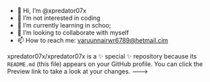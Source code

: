 - 👋 Hi, I’m @xpredator07x
- 👀 I’m not interested in coding
- 🌱 I’m currently learning in schoo;
- 💞️ I’m looking to collaborate with myself
- 📫 How to reach me: varuunnairwr6789@hetmail.cim

xpredator07x/xpredator07x is a ✨ special ✨ repository because its `README.md` (this file) appears on your GitHub profile.
You can click the Preview link to take a look at your changes.
--->
